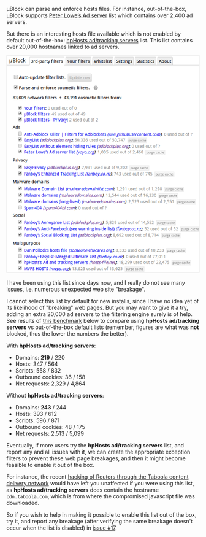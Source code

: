 µBlock can parse and enforce hosts files. For instance, out-of-the-box, µBlock supports [Peter Lowe’s Ad server](http://pgl.yoyo.org/) list which contains over 2,400 ad servers.

But there is an interesting hosts file available which is not enabled by default out-of-the-box: [hpHosts ad/tracking servers](http://hosts-file.net/) list. This list contains over 20,000 hostnames linked to ad servers.

![hpHosts](https://raw.githubusercontent.com/gorhill/uBlock/master/doc/img/wiki-hphosts.png)

I have been using this list since days now, and I really do not see many issues, i.e. numerous unexpected web site "breakage".

I cannot select this list by default for new installs, since I have no idea yet of its likelihood of "breaking" web pages. But you may want to give it a try, adding an extra 20,000 ad servers to the filtering engine surely is of help. See results of [this benchmark](/gorhill/uBlock/wiki/Reference-benchmark) below to compare using **hpHosts ad/tracking servers** vs out-of-the-box default lists (remember, figures are what was **not** blocked, thus the lower the numbers the better).

With **hpHosts ad/tracking servers**:

- Domains: **219** / 220
- Hosts: 347 / 564
- Scripts: 558 / 832
- Outbound cookies: 36 / 158
- Net requests: 2,329 / 4,864

Without **hpHosts ad/tracking servers**:

- Domains: **243** / 244
- Hosts: 393 / 612
- Scripts: 596 / 871
- Outbound cookies: 48 / 175
- Net requests: 2,513 / 5,099

Eventually, if more users try the **hpHosts ad/tracking servers** list, and report any and all issues with it, we can create the appropriate exception filters to prevent these web page breakages, and then it might become feasible to enable it out of the box.

For instance, the recent [hacking of Reuters through the Taboola content delivery network](https://medium.com/@FredericJacobs/the-reuters-compromise-by-the-syrian-electronic-army-6bf570e1a85b) would have left you unaffected if you were using this list, as **hpHosts ad/tracking servers** does contain the hostname `cdn.taboola.com`, which is from where the compromised javascript file was downloaded.

So if you wish to help in making it possible to enable this list out of the box, try it, and report any breakage (after verifying the same breakage doesn't occur when the list is disabled) in [issue #17](https://github.com/gorhill/uBlock/issues/17).